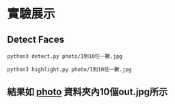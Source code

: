 # 實驗展示
## Detect Faces
`python3 detect.py photo/1到10任一數.jpg`


`python3 highlight.py photo/1到10任一數.jpg`
## 結果如 [photo](https://github.com/x1001000/Cloud-AI-Pi/tree/master/Cloud/photo) 資料夾內10個out.jpg所示